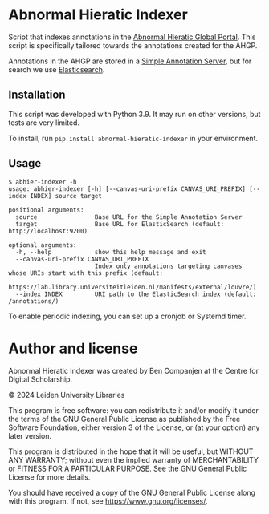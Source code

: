 # Abnormal Hieratic Indexer

Script that indexes annotations in the [Abnormal Hieratic Global Portal][ahgp].
This script is specifically tailored towards the annotations created for the AHGP.

Annotations in the AHGP are stored in a [Simple Annotation Server][sas],
but for search we use [Elasticsearch][es].

[ahgp]: https://lab.library.universiteitleiden.nl/abnormalhieratic/
[sas]: https://github.com/glenrobson/SimpleAnnotationServer
[es]: https://www.elastic.co/guide/en/elasticsearch/

## Installation

This script was developed with Python 3.9. It may run on other versions, but tests are very limited.

To install, run `pip install abnormal-hieratic-indexer` in your environment.

## Usage

```
$ abhier-indexer -h
usage: abhier-indexer [-h] [--canvas-uri-prefix CANVAS_URI_PREFIX] [--index INDEX] source target

positional arguments:
  source                Base URL for the Simple Annotation Server
  target                Base URL for ElasticSearch (default: http://localhost:9200)

optional arguments:
  -h, --help            show this help message and exit
  --canvas-uri-prefix CANVAS_URI_PREFIX
                        Index only annotations targeting canvases whose URIs start with this prefix (default:
                        https://lab.library.universiteitleiden.nl/manifests/external/louvre/)
  --index INDEX         URI path to the ElasticSearch index (default: /annotations/)
```

To enable periodic indexing, you can set up a cronjob or Systemd timer.

# Author and license

Abnormal Hieratic Indexer was created by Ben Companjen at the Centre for Digital Scholarship.

© 2024 Leiden University Libraries

This program is free software: you can redistribute it and/or modify
it under the terms of the GNU General Public License as published by
the Free Software Foundation, either version 3 of the License, or
(at your option) any later version.

This program is distributed in the hope that it will be useful,
but WITHOUT ANY WARRANTY; without even the implied warranty of
MERCHANTABILITY or FITNESS FOR A PARTICULAR PURPOSE.  See the
GNU General Public License for more details.

You should have received a copy of the GNU General Public License
along with this program.  If not, see <https://www.gnu.org/licenses/>.
